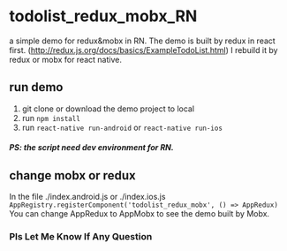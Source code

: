 # todolist_redux_mobx_RN
a simple demo for redux&mobx in RN.
The demo is built by redux in react first.
(http://redux.js.org/docs/basics/ExampleTodoList.html)
I rebuild it by redux or mobx for react native.

## run demo
1. git clone or download the demo project to local
2. run `npm install`
3. run `react-native run-android` or `react-native run-ios`
##### PS: the script need dev environment for RN.

## change mobx or redux 
 In the file ./index.android.js or ./index.ios.js 
 `AppRegistry.registerComponent('todolist_redux_mobx', () => AppRedux)`
 You can change AppRedux to AppMobx to see the demo built by Mobx.
 
 ### Pls Let Me Know If Any Question
